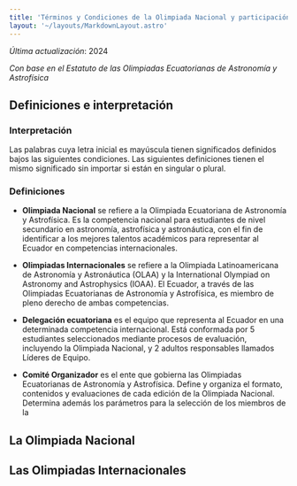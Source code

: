 ```yaml
---
title: 'Términos y Condiciones de la Olimpiada Nacional y participación en Olimpiadas Internacionales'
layout: '~/layouts/MarkdownLayout.astro'
---
```


_Última actualización_: 2024

_Con base en el Estatuto de las Olimpiadas Ecuatorianas de Astronomía y Astrofísica_

## Definiciones e interpretación

### Interpretación

Las palabras cuya letra inicial es mayúscula tienen significados definidos bajos las siguientes condiciones. Las siguientes definiciones tienen el mismo significado sin importar si están en singular o plural.

### Definiciones

- **Olimpiada Nacional** se refiere a la Olimpiada Ecuatoriana de Astronomía y Astrofísica. Es la competencia nacional para estudiantes de nivel secundario en astronomía, astrofísica y astronáutica, con el fin de identificar a los mejores talentos académicos para representar al Ecuador en competencias internacionales.

- **Olimpiadas Internacionales** se refiere a la Olimpiada Latinoamericana de Astronomía y Astronáutica (OLAA) y la International Olympiad on Astronomy and Astrophysics (IOAA). El Ecuador, a través de las Olimpiadas Ecuatorianas de Astronomía y Astrofísica, es miembro de pleno derecho de ambas competencias.

- **Delegación ecuatoriana** es el equipo que representa al Ecuador en una determinada competencia internacional. Está conformada por 5 estudiantes seleccionados mediante procesos de evaluación, incluyendo la Olimpiada Nacional, y 2 adultos responsables llamados Líderes de Equipo.

- **Comité Organizador** es el ente que gobierna las Olimpiadas Ecuatorianas de Astronomía y Astrofísica. Define y organiza el formato, contenidos y evaluaciones de cada edición de la Olimpiada Nacional. Determina además los parámetros para la selección de los miembros de la 

## La Olimpiada Nacional

## Las Olimpiadas Internacionales